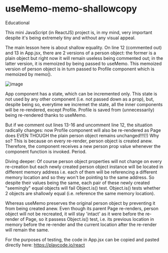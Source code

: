 # useMemo-memo-shallowcopy
Educational

This mini JavaScript (in ReactJS) project is, in my mind, very important despite it's being extremely tiny and without any visual appeal.

The main lesson here is about shallow equality. On line 12 (commented out) and 13 in App.jsx, there are 2 versions of a person object: the former is a plain object
but right now it will remain useless being commented out; in the latter version, it is memoized by being passed to useMemo.
This memoized version of person object is in turn passed to Profile component which is memoized by memo().

![image](https://user-images.githubusercontent.com/67240021/229955349-358a91fb-6438-4959-af83-9a1007211c90.png)
                             
App component has a state, which can be incremented only. This state is not used by any other component (i.e. not passed down as a prop), but, despite being so,
everytime we incremet the state, all the inner components will be re-rendered, except Profile.
Profile is saved from (unnecessarily) being re-rendered thanks to useMemo.

But if we comment out lines 13-16 and uncomment line 12, the situation radically changes: now Profile component will also be re-rendered as Page does EVEN THOUGH
the plain person object remains unchanged!!!(!) Why so? This is because on every re-render, person object is created anew. Therefore, the <Page/> component receives
a new person prop value whenever the <Profile /> component function is invoked. Period.

Diving deeper:
Of course person object properties will not change on every re-creation but each newly created person object instance will be located in different memory address
i.e. each of them will be referencing a different memory location and so they won't be pointing to the same address. So despite their values being the same, each
pair of these newly created "seemingly" equal objects will fail Object.is() test. Object.is() tests whether 2 objects are shallowly equal (i.e. reference the same
memory location).

Whereas useMemo preserves the original person object by preventing it from being created anew. Even though its parent Page re-renders, person object will not be
recreated, it will stay 'intact' as it were before the re-render of Page, so it passess Object.is() test, i.e. its previous location in memory before the re-render
and the current location after the re-render will remain the same.

For the purposes of testing, the code in App.jsx can be copied and pasted directly here: https://playcode.io/react
